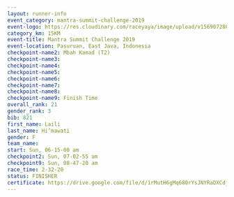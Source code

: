 ```yaml
---
layout: runner-info 
event_category: mantra-summit-challenge-2019 
event-logo: https://res.cloudinary.com/raceyaya/image/upload/v1569072809/logo/mantra-image_segrbx.jpg
category_km: 15KM 
event-title: Mantra Summit Challenge 2019 
event-location: Pasuruan, East Java, Indonesia 
checkpoint-name2: Mbah Kamad (T2) 
checkpoint-name3: 
checkpoint-name4: 
checkpoint-name5: 
checkpoint-name6: 
checkpoint-name7: 
checkpoint-name8: 
checkpoint-name9: Finish Time
overall_rank: 21
gender_rank: 3
bib: 821
first_name: Laili
last_name: Hi’mawati
gender: F
team_name: 
start: Sun, 06-15-00 am
checkpoint2: Sun, 07-02-55 am
checkpoint9: Sun, 08-47-20 am
race_time: 2-32-20
status: FINISHER
certificate: https://drive.google.com/file/d/1rMutH6gMq680rYsJNYRaDXCdj1KmN_2j/view?usp=sharing
---
```

